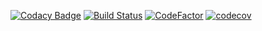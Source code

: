 [![Codacy Badge](https://api.codacy.com/project/badge/Grade/18bc9fe2d9ae4f46aefc4575c00a2e30)](https://app.codacy.com/app/IYP-Programer-Yeah/MDP?utm_source=github.com&utm_medium=referral&utm_content=IYP-Programer-Yeah/MDP&utm_campaign=Badge_Grade_Dashboard)
[![Build Status](https://travis-ci.com/IYP-Programer-Yeah/MDP.svg?branch=master)](https://travis-ci.com/IYP-Programer-Yeah/MDP)
[![CodeFactor](https://www.codefactor.io/repository/github/iyp-programer-yeah/mdp/badge)](https://www.codefactor.io/repository/github/iyp-programer-yeah/mdp)
[![codecov](https://codecov.io/gh/IYP-Programer-Yeah/MDP/branch/master/graph/badge.svg)](https://codecov.io/gh/IYP-Programer-Yeah/MDP)